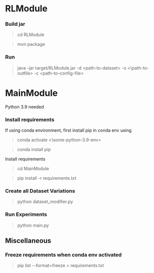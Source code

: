 # RLModule

### Build jar
> cd RLModule

> mvn package

### Run
> java -jar target/RLModule.jar -d \<path-to-dataset\> -o <\path-to-outfile\> -c \<path-to-config-file\>

# MainModule

Python 3.9 needed

### Install requirements

If using conda environment, first install pip in conda env using

> conda activate <\some-python-3.9-env\>

> conda install pip

Install requirements

> cd MainModule

> pip install -r requirements.txt

### Create all Dataset Variations

> python dataset_modifier.py

### Run Experiments

> python main.py

## Miscellaneous

### Freeze requirements when conda env activated

> pip list --format=freeze \> requirements.txt
